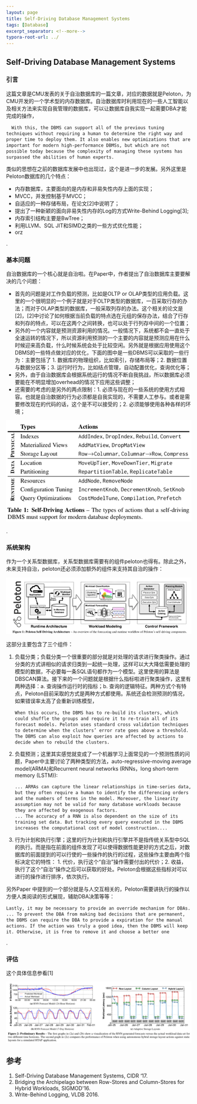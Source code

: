 ```yaml
---
layout: page
title: Self-Driving Database Management Systems
tags: [Database]
excerpt_separator: <!--more-->
typora-root-url: ../
---
```




## Self-Driving Database Management Systems 



### 引言

  这篇文章是CMU发表的关于自治数据库的一篇文章，对应的数据就是Peloton，为CMU开发的一个学术型的内存数据库。自治数据库时利用现在的一些人工智能以及相关方法来实现自我管理的数据库，可以让数据库自我实现一起需要DBA才能完成的操作，

```
  With this, the DBMS can support all of the previous tuning techniques without requiring a human to determine the right way and proper time to deploy them. It also enables new optimizations that are important for modern high-performance DBMSs, but which are not possible today because the complexity of managing these systems has surpassed the abilities of human experts.
```

 类似的思想在之前的数据库发展中也出现过，这个是进一步的发展。另外这里是Peloton数据库的几个特点：

* 内存数据库，主要面向的是内存和非易失性内存上面的实现；
* MVCC，并发控制基于MVCC；
* 自适应的一种存储布局，在论文[2]中说明了；
* 提出了一种新颖的面向非易失性内存的Log的方式Write-Behind Logging[3];
* 内存索引结构主要是BwTree；
* 利用LLVM、SQL JIT和SIMD之类的一些方式优化性能；
* orz

.

### 基本问题

  自治数据库的一个核心就是自治啦。在Paper中，作者提出了自治数据库主要要解决的几个问题：

*  首先的问题是对工作负载的预测，比如是OLTP or OLAP类型的应用负载。这里的一个很明显的一个例子就是对于OLTP类型的数据库，一百采取行存的办法；而对于OLAP类型的数据库，一般采取列存的办法。这个相关的论文是[2]，[2]中讨论了如何根据当前负载的特点选在元组的保存办法，结合了行存和列存的特点，可以在这两个之间转换，也可以处于行列存中间的一个位置；
* 另外的一个内容就是预测资源利用的情况。一般情况下，系统都不会一直处于全速运转的情况下，所以资源利用预测的一个主要的内容就是预测应用在什么时候迎来高负载，什么时候系统会处于比较空闲。另外就是根据应用使用这个DBMS的一些特点做对应的优化，下面的图中是一些DBMS可以采取的一些行为：主要包括了 1. 数据库的物理组织，比如索引，存储布局等；2. 数据位置与数据分区等；3. 运行时行为，比如结点管理，自动配置优化，查询优化等；
* 另外，由于自治数据库会根据系统运行的情况不断自我挑战，所以数据库必须要能在不明显增加overhead的情况下应用这些调整；
* 还需要的考虑的是另外的两点限制：1.  必须与现在的一些系统的使用方式相容。也就是自治数据的行为必须都是自我实现的，不需要人工参与。或者是需要修改现在的代码的话，这个是不可以接受的；2. 必须能够使用各种各样的环境；

![peloton-self-driving](/assets/img/peloton-self-driving.png)

.

### 系统架构

  作为一个关系型数据库，关系型数据库需要有的组件peloton也得有。除此之外，未来支持自治，peloton还必须添加额外的组件来支持其自治的操作：

![peloton-arch](/assets/img/peloton-arch.png)

这部分主要包含了三个组件：

1. 负载分类；负载分类一个很重要的部分就是对处理的请求进行聚类操作。通过分类的方式讲相似的请求归类到一起统一处理，这样可以大大降低需要处理的模型的数据，不必要每一条SQL语句都作为一个模型。这里使用的算法是DBSCAN算法。接下来的一个问题就是根据什么指标啦进行聚类操作，这里有两种选择：a. 查询操作运行时的指标；b. 查询的逻辑特征。两种方式个有特点，Peloton目前采取的方式是两种方式都使用。系统还会检测预测的情况，如果错误率太高了会重新训练模型，

   ```
   When this occurs, the DBMS has to re-build its clusters, which could shuffle the groups and require it to re-train all of its forecast models. Peloton uses standard cross validation techniques to determine when the clusters’ error rate goes above a threshold. The DBMS can also exploit how queries are affected by actions to decide when to rebuild the clusters.
   ```

2. 负载预测；这里其实感觉就变成了一个机器学习上面常见的一个预测性质的问题，Paper中主要讨论了两种类型的方法，auto-regressive-moving average model(ARMA)和Recurrent neural networks (RNNs，long short-term memory (LSTM)):

   ```
   ... ARMAs can capture the linear relationships in time-series data, but they often require a human to identify the differencing orders and the numbers of terms in the model. Moreover, the linearity assumption may not be valid for many database workloads because they are affected by exogenous factors.
   ... The accuracy of a RNN is also dependent on the size of its training set data. But tracking every query executed in the DBMS increases the computational cost of model construction....
   ```

3. 行为计划和执行引擎；这里的行为计划和执行引擎并不是指传统关系型中SQL的执行。而是指在前面的组件发现了可以使得数据性能更好的方式之后，对数据库的前面提到的可以行使的一些操作的执行的过程，这些操作主要由两个指标决定它的特性： 1. 代价，执行这个“自治”操作需要付出的代价；2. 收益，执行了这个“自治”操作之后可以获取的好处。Peloton会根据这些指标对可以进行的操作进行排序，依次执行。



另外Paper 中提到的一个部分就是与人交互相关的，Peloton需要讲执行的操作以方便人类阅读的形式展现，辅助DBA决策等等：

```
Lastly, it may be necessary to provide an override mechanism for DBAs. ... To prevent the DBA from making bad decisions that are permanent, the DBMS can require the DBA to provide a expiration for the manual actions. If the action was truly a good idea, then the DBMS will keep it. Otherwise, it is free to remove it and choose a better one
```

.

### 评估

  这个具体信息参看[1]

![peloton-preliminary-result](/assets/img/peloton-preliminary-result.png) 



## 参考

1. Self-Driving Database Management Systems, CIDR ‘17.
2. Bridging the Archipelago between Row-Stores and Column-Stores for Hybrid Workloads, SIGMOD'16.
3. Write-Behind Logging, VLDB 2016.

